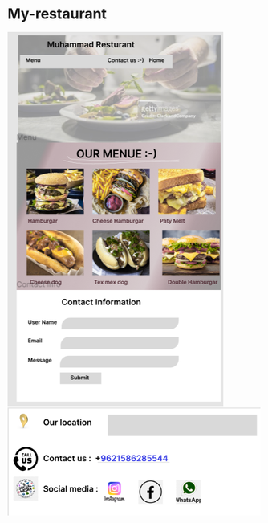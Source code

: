 # My-restaurant

![wireframe_Resturant](Screenshot%20(28).png)
![wireframe_Resturant](Screenshot%20(29).png)
